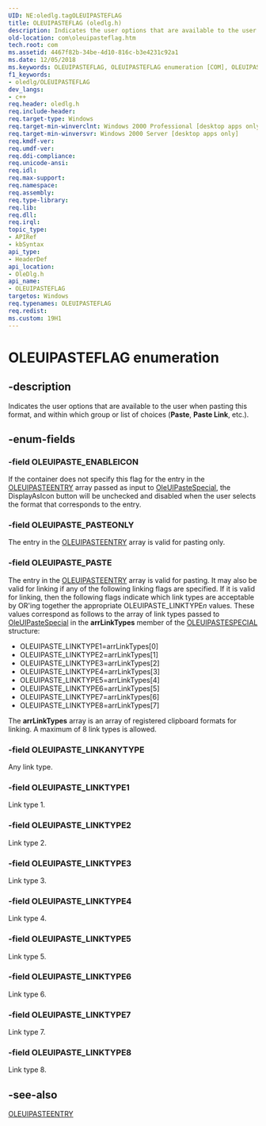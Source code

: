 ```yaml
---
UID: NE:oledlg.tagOLEUIPASTEFLAG
title: OLEUIPASTEFLAG (oledlg.h)
description: Indicates the user options that are available to the user when pasting this format, and within which group or list of choices (Paste, Paste Link, etc.).
old-location: com\oleuipasteflag.htm
tech.root: com
ms.assetid: 4467f82b-34be-4d10-816c-b3e4231c92a1
ms.date: 12/05/2018
ms.keywords: OLEUIPASTEFLAG, OLEUIPASTEFLAG enumeration [COM], OLEUIPASTE_ENABLEICON, OLEUIPASTE_LINKANYTYPE, OLEUIPASTE_LINKTYPE1, OLEUIPASTE_LINKTYPE2, OLEUIPASTE_LINKTYPE3, OLEUIPASTE_LINKTYPE4, OLEUIPASTE_LINKTYPE5, OLEUIPASTE_LINKTYPE6, OLEUIPASTE_LINKTYPE7, OLEUIPASTE_LINKTYPE8, OLEUIPASTE_PASTE, OLEUIPASTE_PASTEONLY, _ole_OLEUIPASTEFLAG, com.oleuipasteflag, oledlg/OLEUIPASTEFLAG, oledlg/OLEUIPASTE_ENABLEICON, oledlg/OLEUIPASTE_LINKANYTYPE, oledlg/OLEUIPASTE_LINKTYPE1, oledlg/OLEUIPASTE_LINKTYPE2, oledlg/OLEUIPASTE_LINKTYPE3, oledlg/OLEUIPASTE_LINKTYPE4, oledlg/OLEUIPASTE_LINKTYPE5, oledlg/OLEUIPASTE_LINKTYPE6, oledlg/OLEUIPASTE_LINKTYPE7, oledlg/OLEUIPASTE_LINKTYPE8, oledlg/OLEUIPASTE_PASTE, oledlg/OLEUIPASTE_PASTEONLY
f1_keywords:
- oledlg/OLEUIPASTEFLAG
dev_langs:
- c++
req.header: oledlg.h
req.include-header: 
req.target-type: Windows
req.target-min-winverclnt: Windows 2000 Professional [desktop apps only]
req.target-min-winversvr: Windows 2000 Server [desktop apps only]
req.kmdf-ver: 
req.umdf-ver: 
req.ddi-compliance: 
req.unicode-ansi: 
req.idl: 
req.max-support: 
req.namespace: 
req.assembly: 
req.type-library: 
req.lib: 
req.dll: 
req.irql: 
topic_type:
- APIRef
- kbSyntax
api_type:
- HeaderDef
api_location:
- OleDlg.h
api_name:
- OLEUIPASTEFLAG
targetos: Windows
req.typenames: OLEUIPASTEFLAG
req.redist: 
ms.custom: 19H1
---
```


# OLEUIPASTEFLAG enumeration


## -description


Indicates the user options that are available to the user when pasting this format, and within which group or list of choices (<b>Paste</b>, <b>Paste Link</b>, etc.).


## -enum-fields




### -field OLEUIPASTE_ENABLEICON

If the container does not specify this flag for the entry in the <a href="https://docs.microsoft.com/windows/desktop/api/oledlg/ns-oledlg-oleuipasteentrya">OLEUIPASTEENTRY</a> array passed as input to <a href="https://docs.microsoft.com/windows/desktop/api/oledlg/nf-oledlg-oleuipastespeciala">OleUIPasteSpecial</a>, the DisplayAsIcon button will be unchecked and disabled when the user selects the format that corresponds to the entry.


### -field OLEUIPASTE_PASTEONLY

The entry in the <a href="https://docs.microsoft.com/windows/desktop/api/oledlg/ns-oledlg-oleuipasteentrya">OLEUIPASTEENTRY</a> array is valid for pasting only.


### -field OLEUIPASTE_PASTE

The entry in the <a href="https://docs.microsoft.com/windows/desktop/api/oledlg/ns-oledlg-oleuipasteentrya">OLEUIPASTEENTRY</a> array is valid for pasting. It may also be valid for linking if any of the following linking flags are specified. If it is valid for linking, then the following flags indicate which link types are acceptable by OR'ing together the appropriate OLEUIPASTE_LINKTYPE<i>n</i> values. These values correspond as follows to the array of link types passed to <a href="https://docs.microsoft.com/windows/desktop/api/oledlg/nf-oledlg-oleuipastespeciala">OleUIPasteSpecial</a> in the <b>arrLinkTypes</b> member of the <a href="https://docs.microsoft.com/windows/desktop/api/oledlg/ns-oledlg-oleuipastespeciala">OLEUIPASTESPECIAL</a> structure:

<ul>
<li>OLEUIPASTE_LINKTYPE1=arrLinkTypes[0]</li>
<li>OLEUIPASTE_LINKTYPE2=arrLinkTypes[1]</li>
<li>OLEUIPASTE_LINKTYPE3=arrLinkTypes[2]</li>
<li>OLEUIPASTE_LINKTYPE4=arrLinkTypes[3]</li>
<li>OLEUIPASTE_LINKTYPE5=arrLinkTypes[4]</li>
<li>OLEUIPASTE_LINKTYPE6=arrLinkTypes[5]</li>
<li>OLEUIPASTE_LINKTYPE7=arrLinkTypes[6]</li>
<li>OLEUIPASTE_LINKTYPE8=arrLinkTypes[7]</li>
</ul>
The <b>arrLinkTypes</b> array is an array of registered clipboard formats for linking. A maximum of 8 link types is allowed.


### -field OLEUIPASTE_LINKANYTYPE

Any link type.


### -field OLEUIPASTE_LINKTYPE1

Link type 1.


### -field OLEUIPASTE_LINKTYPE2

Link type 2.


### -field OLEUIPASTE_LINKTYPE3

Link type 3.


### -field OLEUIPASTE_LINKTYPE4

Link type 4.


### -field OLEUIPASTE_LINKTYPE5

Link type 5.


### -field OLEUIPASTE_LINKTYPE6

Link type 6.


### -field OLEUIPASTE_LINKTYPE7

Link type 7.


### -field OLEUIPASTE_LINKTYPE8

Link type 8.


## -see-also




<a href="https://docs.microsoft.com/windows/desktop/api/oledlg/ns-oledlg-oleuipasteentrya">OLEUIPASTEENTRY</a>
 

 

